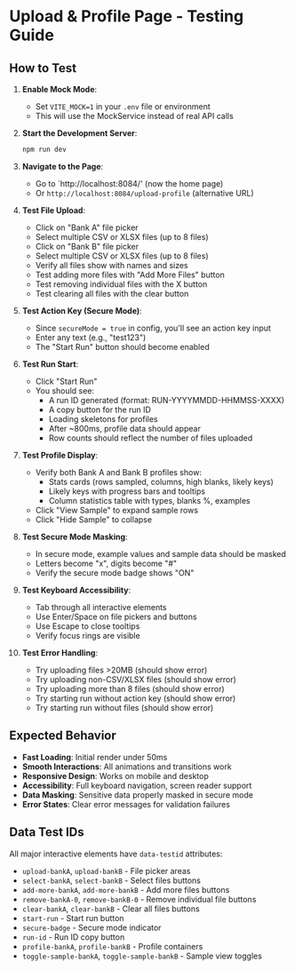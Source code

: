 # Upload & Profile Page - Testing Guide

## How to Test

1. **Enable Mock Mode**:
   - Set `VITE_MOCK=1` in your `.env` file or environment
   - This will use the MockService instead of real API calls

2. **Start the Development Server**:
   ```bash
   npm run dev
   ```

3. **Navigate to the Page**:
   - Go to `http://localhost:8084/' (now the home page)
   - Or `http://localhost:8084/upload-profile` (alternative URL)

4. **Test File Upload**:
   - Click on "Bank A" file picker
   - Select multiple CSV or XLSX files (up to 8 files)
   - Click on "Bank B" file picker  
   - Select multiple CSV or XLSX files (up to 8 files)
   - Verify all files show with names and sizes
   - Test adding more files with "Add More Files" button
   - Test removing individual files with the X button
   - Test clearing all files with the clear button

5. **Test Action Key (Secure Mode)**:
   - Since `secureMode = true` in config, you'll see an action key input
   - Enter any text (e.g., "test123")
   - The "Start Run" button should become enabled

6. **Test Run Start**:
   - Click "Start Run"
   - You should see:
     - A run ID generated (format: RUN-YYYYMMDD-HHMMSS-XXXX)
     - A copy button for the run ID
     - Loading skeletons for profiles
     - After ~800ms, profile data should appear
     - Row counts should reflect the number of files uploaded

7. **Test Profile Display**:
   - Verify both Bank A and Bank B profiles show:
     - Stats cards (rows sampled, columns, high blanks, likely keys)
     - Likely keys with progress bars and tooltips
     - Column statistics table with types, blanks %, examples
   - Click "View Sample" to expand sample rows
   - Click "Hide Sample" to collapse

8. **Test Secure Mode Masking**:
   - In secure mode, example values and sample data should be masked
   - Letters become "x", digits become "#"
   - Verify the secure mode badge shows "ON"

9. **Test Keyboard Accessibility**:
   - Tab through all interactive elements
   - Use Enter/Space on file pickers and buttons
   - Use Escape to close tooltips
   - Verify focus rings are visible

10. **Test Error Handling**:
    - Try uploading files >20MB (should show error)
    - Try uploading non-CSV/XLSX files (should show error)
    - Try uploading more than 8 files (should show error)
    - Try starting run without action key (should show error)
    - Try starting run without files (should show error)

## Expected Behavior

- **Fast Loading**: Initial render under 50ms
- **Smooth Interactions**: All animations and transitions work
- **Responsive Design**: Works on mobile and desktop
- **Accessibility**: Full keyboard navigation, screen reader support
- **Data Masking**: Sensitive data properly masked in secure mode
- **Error States**: Clear error messages for validation failures

## Data Test IDs

All major interactive elements have `data-testid` attributes:
- `upload-bankA`, `upload-bankB` - File picker areas
- `select-bankA`, `select-bankB` - Select files buttons
- `add-more-bankA`, `add-more-bankB` - Add more files buttons
- `remove-bankA-0`, `remove-bankB-0` - Remove individual file buttons
- `clear-bankA`, `clear-bankB` - Clear all files buttons
- `start-run` - Start run button
- `secure-badge` - Secure mode indicator
- `run-id` - Run ID copy button
- `profile-bankA`, `profile-bankB` - Profile containers
- `toggle-sample-bankA`, `toggle-sample-bankB` - Sample view toggles

